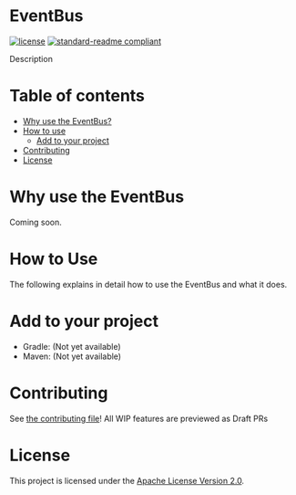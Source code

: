 # EventBus
[![license](https://img.shields.io/github/license/NatroxMC/EventBus?style=for-the-badge&color=b2204c)](../LICENSE)
[![standard-readme compliant](https://img.shields.io/badge/readme%20style-standard-brightgreen.svg?style=for-the-badge)](https://github.com/RichardLitt/standard-readme)

Description

# Table of contents
- [Why use the EventBus?](#why-use-the-eventbus)
- [How to use](#how-to-use)
  - [Add to your project](#add-to-your-project)
- [Contributing](#contributing)
- [License](#license)

# Why use the EventBus

Coming soon.

# How to Use
The following explains in detail how to use the EventBus and what it does.

# Add to your project
- Gradle: (Not yet available)
- Maven: (Not yet available)

# Contributing
See [the contributing file](CONTRIBUTING.md)!
All WIP features are previewed as Draft PRs

# License
This project is licensed under the [Apache License Version 2.0](../LICENSE).
